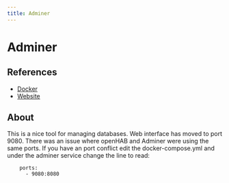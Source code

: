 ```yaml
---
title: Adminer
---
```


# Adminer
## References
- [Docker](https://hub.docker.com/_/adminer)
- [Website](https://www.adminer.org/)

## About

This is a nice tool for managing databases. Web interface has moved to port 9080. There was an issue where openHAB and Adminer were using the same ports. If you have an port conflict edit the docker-compose.yml and under the adminer service change the line to read:
```
    ports:
      - 9080:8080
```
